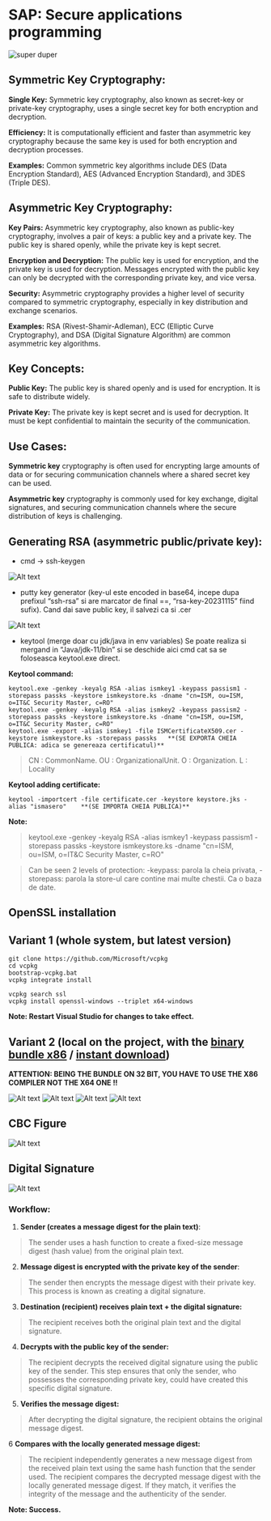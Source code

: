 
# SAP: Secure applications programming

![super duper](https://media.giphy.com/media/v1.Y2lkPTc5MGI3NjExcmYza2ppdWJ0cnh1MXd2dTUwaGNnNWMxMXJ0dmNqajM4dDV3cHNmcSZlcD12MV9pbnRlcm5hbF9naWZfYnlfaWQmY3Q9Zw/QMHoU66sBXqqLqYvGO/giphy.gif)

## Symmetric Key Cryptography:

**Single Key:** Symmetric key cryptography, also known as secret-key or private-key cryptography, uses a single secret key for both encryption and decryption.

**Efficiency:** It is computationally efficient and faster than asymmetric key cryptography because the same key is used for both encryption and decryption processes.

**Examples:** Common symmetric key algorithms include DES (Data Encryption Standard), AES (Advanced Encryption Standard), and 3DES (Triple DES).


## Asymmetric Key Cryptography:

**Key Pairs:** Asymmetric key cryptography, also known as public-key cryptography, involves a pair of keys: a public key and a private key. The public key is shared openly, while the private key is kept secret.

**Encryption and Decryption:** The public key is used for encryption, and the private key is used for decryption. Messages encrypted with the public key can only be decrypted with the corresponding private key, and vice versa.

**Security:** Asymmetric cryptography provides a higher level of security compared to symmetric cryptography, especially in key distribution and exchange scenarios.

**Examples:** RSA (Rivest-Shamir-Adleman), ECC (Elliptic Curve Cryptography), and DSA (Digital Signature Algorithm) are common asymmetric key algorithms.


## Key Concepts:

**Public Key:** The public key is shared openly and is used for encryption. It is safe to distribute widely.

**Private Key:** The private key is kept secret and is used for decryption. It must be kept confidential to maintain the security of the communication.


## Use Cases:

**Symmetric key** cryptography is often used for encrypting large amounts of data or for securing communication channels where a shared secret key can be used.

**Asymmetric key** cryptography is commonly used for key exchange, digital signatures, and securing communication channels where the secure distribution of keys is challenging.


## Generating RSA (asymmetric public/private key):

- cmd -> ssh-keygen

![Alt text](image.png)

- putty key generator (key-ul este encoded in base64, incepe dupa prefixul “ssh-rsa” si are marcator de final ==, “rsa-key-20231115” fiind sufix). Cand dai save public key, il salvezi ca si .cer

![Alt text](image-1.png)

- keytool (merge doar cu jdk/java in env variables) Se poate realiza si mergand in “Java/jdk-11/bin” si se deschide aici cmd cat sa se foloseasca keytool.exe direct.

**Keytool command:**
```
keytool.exe -genkey -keyalg RSA -alias ismkey1 -keypass passism1 -storepass passks -keystore ismkeystore.ks -dname "cn=ISM, ou=ISM, o=IT&C Security Master, c=RO"
keytool.exe -genkey -keyalg RSA -alias ismkey2 -keypass passism2 -storepass passks -keystore ismkeystore.ks -dname "cn=ISM, ou=ISM, o=IT&C Security Master, c=RO"
keytool.exe -export -alias ismkey1 -file ISMCertificateX509.cer -keystore ismkeystore.ks -storepass passks   **(SE EXPORTA CHEIA PUBLICA: adica se genereaza certificatul)**
```

> CN : CommonName. OU : OrganizationalUnit. O : Organization. L : Locality

**Keytool adding certificate:**
```
keytool -importcert -file certificate.cer -keystore keystore.jks -alias "ismasero"    **(SE IMPORTA CHEIA PUBLICA)**
```

**Note:**
> keytool.exe -genkey -keyalg RSA -alias ismkey1 -keypass passism1 -storepass passks -keystore ismkeystore.ks -dname "cn=ISM, ou=ISM, o=IT&C Security Master, c=RO"

> Can be seen 2 levels of protection: -keypass: parola la cheia privata, -storepass: parola la store-ul care contine mai multe chestii. Ca o baza de date.



## OpenSSL installation

## **Variant 1** (whole system, but latest version)
```
git clone https://github.com/Microsoft/vcpkg
cd vcpkg
bootstrap-vcpkg.bat
vcpkg integrate install

vcpkg search ssl
vcpkg install openssl-windows --triplet x64-windows
```

**Note: Restart Visual Studio for changes to take effect.**



## **Variant 2** (local on the project, with the [binary bundle x86](https://portal.ism.ase.ro/mod/folder/view.php?id=450) / [instant download](https://portal.ism.ase.ro/pluginfile.php/1309/mod_folder/content/0/openssl111l-build.zip?forcedownload=1))

**ATTENTION: BEING THE BUNDLE ON 32 BIT, YOU HAVE TO USE THE X86 COMPILER NOT THE X64 ONE !!**

![Alt text](image-2.png)
![Alt text](image-3.png)
![Alt text](image-4.png)
![Alt text](image-5.png)


## CBC Figure
![Alt text](image-6.png)

## Digital Signature
![Alt text](image-7.png)

### **Workflow:**

1. **Sender (creates a message digest for the plain text)**:
> The sender uses a hash function to create a fixed-size message digest (hash value) from the original plain text.

2. **Message digest is encrypted with the private key of the sender**:
> The sender then encrypts the message digest with their private key. This process is known as creating a digital signature.

3. **Destination (recipient) receives plain text + the digital signature:**
> The recipient receives both the original plain text and the digital signature.

4. **Decrypts with the public key of the sender:**
> The recipient decrypts the received digital signature using the public key of the sender. This step ensures that only the sender, who possesses the corresponding private key, could have created this specific digital signature.

5. **Verifies the message digest:**
> After decrypting the digital signature, the recipient obtains the original message digest.

6 **Compares with the locally generated message digest:**
> The recipient independently generates a new message digest from the received plain text using the same hash function that the sender used.
> The recipient compares the decrypted message digest with the locally generated message digest. If they match, it verifies the integrity of the message and the authenticity of the sender.

**Note: Success.**
